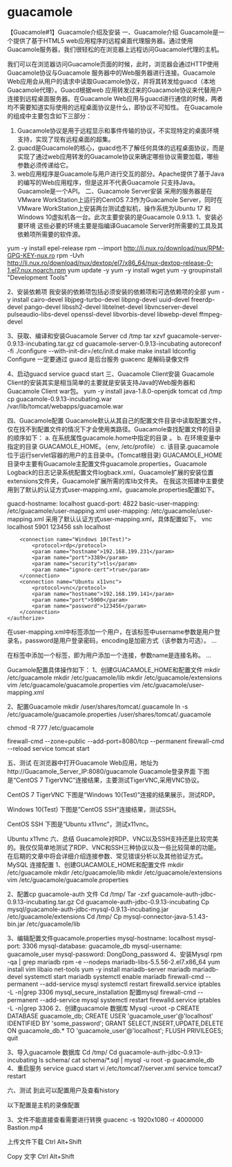 # guacamole
【Guacamole#1】Guacamole介绍及安装
一、Guacamole介绍
Guacamole是一个提供了基于HTML5 web应用程序的远程桌面代理服务器。通过使用Guacamole服务器，我们很轻松的在浏览器上远程访问Guacamole代理的主机。
 
我们可以在浏览器访问Guacamole页面的时候，此时，浏览器会通过HTTP使用Guacamole协议与Guacamole 服务器中的Web服务器进行连接。Guacamole Web应用会从用户的请求中读取Guacamole协议，并将其转发给guacd（本地Guacamole代理）。Guacd根据web 应用转发过来的Guacamole协议来代替用户连接到远程桌面服务器。在Guacamole Web应用与guacd进行通信的时候，两者均不需要知道实际使用的远程桌面协议是什么，即协议不可知性。
在Guacamole的组成中主要包含如下三部分：
1.	Guacamole协议是用于远程显示和事件传输的协议，不实现特定的桌面环境支持，实现了现有远程桌面的超集。
2.	guacd是Guacamole的核心，guacd也不了解任何具体的远程桌面协议，而是实现了通过web应用转发的Guacamole协议来确定哪些协议需要加载，哪些参数必须传递给它。
3.	web应用程序是Guacamole与用户进行交互的部分。Apache提供了基于Java的编写的Web应用程序，但是这并不代表Guacamole 只支持Java。Guacamole是一个API。
二、Guacamole Server安装
采用的服务器是在VMware WorkStation上运行的CentOS 7.3作为Guacamole Server，同时在VMware WorkStation上安装两台测试虚拟机，操作系统为Ubuntu 17 和Windows 10虚拟机各一台。此次主要安装的是Guacamole 0.9.13.
1、安装必要环境
这些必要的环境主要是指编译Guacamole Server时所需要的工具及其依赖项所需要的软件源。

yum -y install epel-release
rpm --import http://li.nux.ro/download/nux/RPM-GPG-KEY-nux.ro
rpm -Uvh http://li.nux.ro/download/nux/dextop/el7/x86_64/nux-dextop-release-0-1.el7.nux.noarch.rpm
yum update -y
yum -y install wget
yum -y groupinstall "Development Tools"

2、安装依赖项
我安装的依赖项包括必须安装的依赖项和可选依赖项的全部
yum -y install cairo-devel libjpeg-turbo-devel libpng-devel uuid-devel freerdp-devel pango-devel libssh2-devel libtelnet-devel libvncserver-devel pulseaudio-libs-devel openssl-devel libvorbis-devel libwebp-devel ffmpeg-devel 

3、获取、编译和安装Guacamole Server
cd /tmp
tar xzvf guacamole-server-0.9.13-incubating.tar.gz
cd guacamole-server-0.9.13-incubating
autoreconf -fi
./configure --with-init-dir=/etc/init.d
make
make install
ldconfig
Configure  一定要通过  guacd 是后台服务   guacenc 是解码录像文件
 

4、启动guacd
service guacd start
三、Guacamole Client安装
Guacamole Client的安装其实是相当简单的主要就是安装支持Java的Web服务器和Guacamole Client war包。
yum -y install java-1.8.0-openjdk tomcat
cd /tmp
cp guacamole-0.9.13-incubating.war /var/lib/tomcat/webapps/guacamole.war

四、Guacamole配置
Guacamole默认从其自己的配置文件目录中读取配置文件，仅在找不到配置文件的情况下才会使用类路径。Guacamole查找配置文件的目录的顺序如下：
a.	在系统属性guacamole.home中指定的目录 。
b.	在环境变量中指定的目录 GUACAMOLE_HOME。（env, /etc/profile）
c.	该目录.guacamole位于运行servlet容器的用户的主目录中。(Tomcat根目录)
GUACAMOLE_HOME目录中主要有Guacamole主配置文件guacamole.properties，Guacamole Logback的日志记录系统配置文件logback.xml，Guacamole扩展的安装位置extensions文件夹，Guacamole扩展所需的库lib文件夹。
在我这次搭建中主要使用到了默认的认证方式user-mapping.xml，guacamole.properties配置如下。

guacd-hostname: localhost
guacd-port:     4822
basic-user-mapping: /etc/guacamole/user-mapping.xml
user-mapping: /etc/guacamole/user-mapping.xml
采用了默认认证方式user-mapping.xml，具体配置如下。
<user-mapping>
    <authorize username="admin" password="admin">
        <connection name="CentOS 7 TigerVNC">
            <protocol>vnc</protocol>
            <param name="hostname">localhost</param>
            <param name="port">5901</param>
            <param name="password">123456</param>
        </connection>
        <connection name="CentOS SSH">
        <protocol>ssh</protocol>
            <param name="hostname">localhost</param>
    </connection>

        <connection name="Windows 10(Test)">
            <protocol>rdp</protocol>
            <param name="hostname">192.168.199.231</param>
            <param name="port">3389</param>
            <param name="security">tls</param>
            <param name="ignore-cert">true</param> 
        </connection>
        <connection name="Ubuntu x11vnc">
            <protocol>vnc</protocol>
            <param name="hostname">192.168.199.141</param>
            <param name="port">5900</param>
            <param name="password">123456</param>
        </connection>
    </authorize>
</user-mapping>
在user-mapping.xml中<authorize>标签添加一个用户，在该标签中username参数是用户登录名，password是用户登录密码，encoding是加密方式（该参数为可选）。
<authorize username ="USER" password ="PASS"> 
    ... 
</ authorize>

在<authorize>标签中添加一个<connection>标签，即为用户添加一个连接，参数name是连接名称。
<connection name ="NAME">
    ...
 </connection>

Gucamole配置具体操作如下：
1、创建GUACAMOLE_HOME和配置文件
mkdir /etc/guacamole
mkdir /etc/guacamole/lib
mkdir /etc/guacamole/extensions
vim /etc/guacamole/guacamole.properties
vim /etc/guacamole/user-mapping.xml

2、配置Guacamole
mkdir /user/shares/tomcat/.guacamole
ln -s /etc/guacamole/guacamole.properties /user/shares/tomcat/.guacamole

chmod -R 777 /etc/guacamole

firewall-cmd --zone=public --add-port=8080/tcp --permanent
firewall-cmd --reload
service tomcat start


五、测试
在浏览器中打开Guacamole Web应用，地址为http://Guacamole_Server_IP:8080/guacamole
Guacamole登录界面
下图是“CentOS 7 TigerVNC”连接结果，主要测试TigerVNC,采用VNC协议。
 
CentOS 7 TigerVNC
下图是“Windows 10(Test)”连接的结果展示，测试RDP。
 
Windows 10(Test)
下图是”CentOS SSH”连接结果，测试SSH。
 
CentOS SSH
下图是“Ubuntu x11vnc”，测试x11vnc。
 
Ubuntu x11vnc
六、总结
Guacamole对RDP、VNC以及SSH支持还是比较完美的。我仅仅简单地测试了RDP、VNC和SSH三种协议以及一些比较简单的功能。在后期的文章中将会详细介绍连接参数、常见错误分析以及其他验证方式。
MySQL 连接配置
1、创建GUACAMOLE_HOME和配置文件
mkdir /etc/guacamole
mkdir /etc/guacamole/lib
mkdir /etc/guacamole/extensions
vim /etc/guacamole/guacamole.properties


2、配置cp guacamole-auth 文件
Cd /tmp/
Tar -zxf guacamole-auth-jdbc-0.9.13-incubating.tar.gz
Cd guacamole-auth-jdbc-0.9.13-incubating
Cp mysql/guacamole-auth-jdbc-mysql-0.9.13-incubating.jar /etc/guacamole/extensions
Cd /tmp/
Cp mysql-connector-java-5.1.43-bin.jar /etc/guacamole/lib

3、编辑配置文件guacamole.properties
mysql-hostname: localhost
mysql-port: 3306
mysql-database: guacamole_db
mysql-username: guacamole_user
mysql-password: DongDong_password
4、安装Mysql 
rpm -qa | grep mariadb
rpm -e --nodeps mariadb-libs-5.5.56-2.el7.x86_64
yum install vim libaio net-tools
yum -y install mariadb-server mariadb mariadb-devel 
systemctl start mariadb
systemctl enable mariadb
firewall-cmd --permanent --add-service mysql
systemctl restart firewalld.service
iptables -L -n|grep 3306
mysql_secure_installation    配置mysql 
firewall-cmd --permanent --add-service mysql
systemctl restart firewalld.service
iptables -L -n|grep 3306
2、创建guacamole 数据库
Mysql -uroot -p
CREATE DATABASE guacamole_db;
CREATE USER 'guacamole_user'@'localhost' IDENTIFIED BY 'some_password';
GRANT SELECT,INSERT,UPDATE,DELETE ON guacamole_db.* TO 'guacamole_user'@'localhost';
FLUSH PRIVILEGES;
quit

3、导入guacamole 数据库
Cd /tmp/
Cd guacamole-auth-jdbc-0.9.13-incubating
ls schema/
cat schema/*.sql | mysql -u root -p guacamole_db
4、重启服务
service guacd start
vi /etc/tomcat7/server.xml
      <Host name="localhost"  appBase="webapps"
            unpackWARs="true" autoDeploy="true">
        <Context path="" docBase="../webapps/guacamole.war"/>
service tomcat7 restart
 
六、测试
到此可以配置用户及查看history 
 
以下配置是主机的录像配置
 
3、文件不能直接查看需要进行转换
guacenc -s 1920x1080 -r 4000000 Bastion.mp4

 
上传文件下载 
Ctrl Alt+Shift
 

 
 
Copy 文字
Ctrl Alt+Shift
 
 
 




